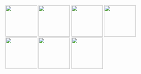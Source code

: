 <img src="https://github.com/user-attachments/assets/47f11981-a720-4ec4-9776-add711e6cded" width="100"/>
<img src="https://github.com/user-attachments/assets/c628dc53-f72c-4c53-9e8c-f59c24e4ec6f" width="100"/>
<img src="https://github.com/user-attachments/assets/1a4646f7-8b75-4602-b68e-3813aba5c5c5" width="100"/>
<img src="https://github.com/user-attachments/assets/ab0b64c9-b015-498f-9e13-c397e1b53e7d" width="100"/>
<img src="https://github.com/user-attachments/assets/9b4088bc-0c62-4f9c-94b9-61c6196aabaa" width="100"/>
<img src="https://github.com/user-attachments/assets/a3e08e9f-8699-4530-9a86-9b2bc8cff51c" width="100"/>
<img src="https://github.com/user-attachments/assets/09c6812b-e697-4fc6-86c4-4edbe834c8dc" width="100"/>



